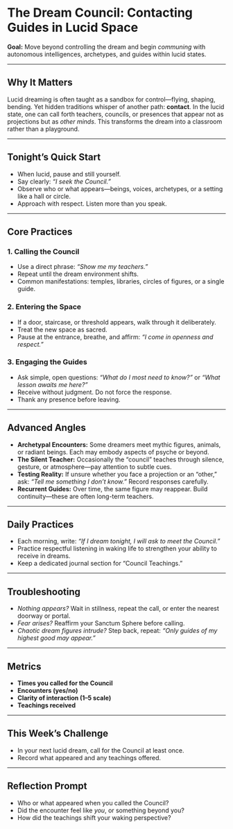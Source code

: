 


# The Dream Council: Contacting Guides in Lucid Space

**Goal:** Move beyond controlling the dream and begin *communing* with autonomous intelligences, archetypes, and guides within lucid states.

---

## Why It Matters
Lucid dreaming is often taught as a sandbox for control—flying, shaping, bending. Yet hidden traditions whisper of another path: **contact**. In the lucid state, one can call forth teachers, councils, or presences that appear not as projections but as *other minds*. This transforms the dream into a classroom rather than a playground.

---

## Tonight’s Quick Start
- When lucid, pause and still yourself.  
- Say clearly: *“I seek the Council.”*  
- Observe who or what appears—beings, voices, archetypes, or a setting like a hall or circle.  
- Approach with respect. Listen more than you speak.

---

## Core Practices

### 1. Calling the Council
- Use a direct phrase: *“Show me my teachers.”*  
- Repeat until the dream environment shifts.  
- Common manifestations: temples, libraries, circles of figures, or a single guide.

### 2. Entering the Space
- If a door, staircase, or threshold appears, walk through it deliberately.  
- Treat the new space as sacred.  
- Pause at the entrance, breathe, and affirm: *“I come in openness and respect.”*

### 3. Engaging the Guides
- Ask simple, open questions: *“What do I most need to know?”* or *“What lesson awaits me here?”*  
- Receive without judgment. Do not force the response.  
- Thank any presence before leaving.

---

## Advanced Angles
- **Archetypal Encounters:** Some dreamers meet mythic figures, animals, or radiant beings. Each may embody aspects of psyche or beyond.  
- **The Silent Teacher:** Occasionally the “council” teaches through silence, gesture, or atmosphere—pay attention to subtle cues.  
- **Testing Reality:** If unsure whether you face a projection or an “other,” ask: *“Tell me something I don’t know.”* Record responses carefully.  
- **Recurrent Guides:** Over time, the same figure may reappear. Build continuity—these are often long-term teachers.

---

## Daily Practices
- Each morning, write: *“If I dream tonight, I will ask to meet the Council.”*  
- Practice respectful listening in waking life to strengthen your ability to receive in dreams.  
- Keep a dedicated journal section for “Council Teachings.”

---

## Troubleshooting
- *Nothing appears?* Wait in stillness, repeat the call, or enter the nearest doorway or portal.  
- *Fear arises?* Reaffirm your Sanctum Sphere before calling.  
- *Chaotic dream figures intrude?* Step back, repeat: *“Only guides of my highest good may appear.”*

---

## Metrics
- **Times you called for the Council**  
- **Encounters (yes/no)**  
- **Clarity of interaction (1–5 scale)**  
- **Teachings received**

---

## This Week’s Challenge
- In your next lucid dream, call for the Council at least once.  
- Record what appeared and any teachings offered.  

---

## Reflection Prompt
- Who or what appeared when you called the Council?  
- Did the encounter feel like *you*, or something beyond you?  
- How did the teachings shift your waking perspective?
